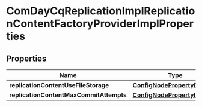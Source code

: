 
# ComDayCqReplicationImplReplicationContentFactoryProviderImplProperties

## Properties
Name | Type | Description | Notes
------------ | ------------- | ------------- | -------------
**replicationContentUseFileStorage** | [**ConfigNodePropertyBoolean**](ConfigNodePropertyBoolean.md) |  |  [optional]
**replicationContentMaxCommitAttempts** | [**ConfigNodePropertyInteger**](ConfigNodePropertyInteger.md) |  |  [optional]



